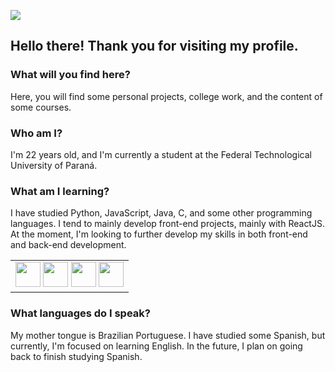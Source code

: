 ![](https://komarev.com/ghpvc/?username=patriarka&color=green)

## Hello there! Thank you for visiting my profile.

### What will you find here?

Here, you will find some personal projects, college work, and the content of some courses.

### Who am I?

I'm 22 years old, and I'm currently a student at the Federal Technological University of Paraná.

### What am I learning?

I have studied Python, JavaScript, Java, C, and some other programming languages. I tend to mainly develop front-end projects, mainly with ReactJS. At the moment, I'm looking to further develop my skills in both front-end and back-end development.

<table><tr> <td align="center"> <img src="https://cdn.jsdelivr.net/gh/devicons/devicon/icons/python/python-original.svg" width="40" height="40" /> <img src="https://cdn.jsdelivr.net/gh/devicons/devicon/icons/javascript/javascript-original.svg" width="40" height="40" /> <img src="https://cdn1.iconfinder.com/data/icons/programing-development-8/24/react_logo-512.png" width="40" height="40" /> <img src="https://icon-library.com/images/django-icon/django-icon-0.jpg" width="40" height="40" /> </tr></table>

### What languages do I speak?

My mother tongue is Brazilian Portuguese. I have studied some Spanish, but currently, I'm focused on learning English. In the future, I plan on going back to finish studying Spanish.

<table><tr>

</tr></table>
